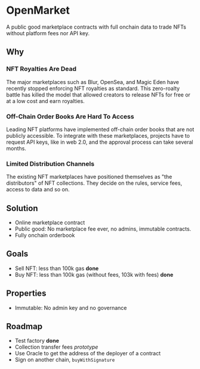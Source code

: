 # OpenMarket

A public good marketplace contracts with full onchain data to trade NFTs without platform fees nor API key.

## Why

### NFT Royalties Are Dead
The major marketplaces such as Blur, OpenSea, and Magic Eden have recently stopped enforcing NFT royalties as standard. This zero-roalty battle has killed the model that allowed creators to release NFTs for free or at a low cost and earn royalties.
### Off-Chain Order Books Are Hard To Access
Leading NFT platforms have implemented off-chain order books that are not publicly accessible. To integrate with these marketplaces, projects have to request API keys, like in web 2.0, and the approval process can take several months.
### Limited Distribution Channels
The existing NFT marketplaces have positioned themselves as "the distributors" of NFT collections. They decide on the rules, service fees, access to data and so on.

## Solution

- Online marketplace contract
- Public good: No marketplace fee ever, no admins, immutable contracts.
- Fully onchain orderbook

## Goals

- Sell NFT: less than 100k gas **done**
- Buy NFT: less than 100k gas (without fees, 103k with fees) **done**

## Properties

- Immutable: No admin key and no governance

## Roadmap

- Test factory **done**
- Collection transfer fees _prototype_
- Use Oracle to get the address of the deployer of a contract
- Sign on another chain, `buyWithSignature`
